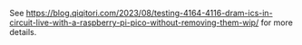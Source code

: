 See https://blog.qiqitori.com/2023/08/testing-4164-4116-dram-ics-in-circuit-live-with-a-raspberry-pi-pico-without-removing-them-wip/ for more details.
